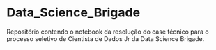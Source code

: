 # Data_Science_Brigade
Repositório contendo o notebook da resolução do case técnico para o processo seletivo de Cientista de Dados Jr da Data Science Brigade.
